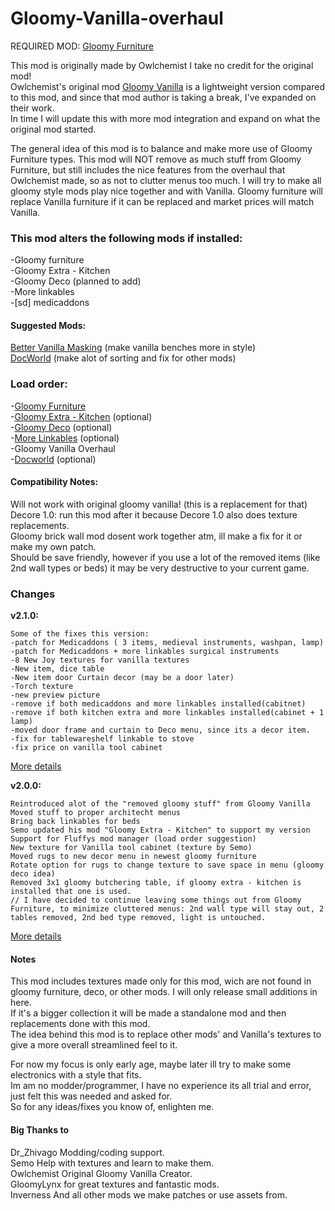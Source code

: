# Gloomy-Vanilla-overhaul

REQUIRED MOD: [Gloomy Furniture](https://github.com/solaris0115/GloomyFurniture/releases)

This mod is originally made by Owlchemist I take no credit for the original mod! <br /> 
Owlchemist's original mod [Gloomy Vanilla](https://steamcommunity.com/sharedfiles/filedetails/?id=1697864590) is a lightweight version compared to this mod, and since that mod author is taking a break, I've expanded on their work. <br /> 
In time I will update this with more mod integration and expand on what the original mod started. <br /> 

The general idea of this mod is to balance and make more use of Gloomy Furniture types. This mod will NOT remove as much stuff from Gloomy Furniture, but still includes the nice features from the overhaul that Owlchemist made, so as not to clutter menus too much. I will try to make all gloomy style mods play nice together and with Vanilla. Gloomy furniture will replace Vanilla furniture if it can be replaced and market prices will match Vanilla.



### This mod alters the following mods if installed:
-Gloomy furniture <br /> 
-Gloomy Extra - Kitchen <br /> 
-Gloomy Deco (planned to add) <br /> 
-More linkables <br /> 
-[sd] medicaddons <br /> 

#### Suggested Mods:
[Better Vanilla Masking](https://steamcommunity.com/sharedfiles/filedetails/?id=1736114368) (make vanilla benches more in style) <br /> 
[DocWorld](https://github.com/DrZhivago1/DocWorld) (make alot of sorting and fix for other mods) <br /> 

### Load order:
-[Gloomy Furniture](https://steamcommunity.com/workshop/filedetails/?id=1558635181) <br /> 
-[Gloomy Extra - Kitchen](https://steamcommunity.com/sharedfiles/filedetails/?id=1730938407) (optional) <br /> 
-[Gloomy Deco](https://steamcommunity.com/sharedfiles/filedetails/?id=1865654125) (optional) <br /> 
-[More Linkables](https://steamcommunity.com/sharedfiles/filedetails/?id=110380920) (optional) <br /> 
-Gloomy Vanilla Overhaul <br /> 
-[Docworld](https://github.com/DrZhivago1/DocWorld) (optional) <br /> 

#### Compatibility Notes:
Will not work with original gloomy vanilla! (this is a replacement for that) <br /> 
Decore 1.0: run this mod after it because Decore 1.0 also does texture replacements. <br /> 
Gloomy brick wall mod dosent work together atm, ill make a fix for it or make my own patch. <br /> 
Should be save friendly, however if you use a lot of the removed items (like 2nd wall types or beds) it may be very destructive to your current game. <br /> 

### Changes

**v2.1.0:**
    
    Some of the fixes this version:
    -patch for Medicaddons ( 3 items, medieval instruments, washpan, lamp)
    -patch for Medicaddons + more linkables surgical instruments
    -8 New Joy textures for vanilla textures
    -New item, dice table
    -New item door Curtain decor (may be a door later)
    -Torch texture
    -new preview picture
    -remove if both medicaddons and more linkables installed(cabitnet)
    -remove if both kitchen extra and more linkables installed(cabinet + 1 lamp)
    -moved door frame and curtain to Deco menu, since its a decor item.
    -fix for tablewareshelf linkable to stove
    -fix price on vanilla tool cabinet
[More details](https://github.com/zymex22/Gloomy-Vanilla-overhaul/releases/tag/2.1.0.0)

**v2.0.0:**

    Reintroduced alot of the "removed gloomy stuff" from Gloomy Vanilla
    Moved stuff to proper architecht menus
    Bring back linkables for beds
    Semo updated his mod "Gloomy Extra - Kitchen" to support my version
    Support for Fluffys mod manager (load order suggestion)
    New texture for Vanilla tool cabinet (texture by Semo)
    Moved rugs to new decor menu in newest gloomy furniture
    Rotate option for rugs to change texture to save space in menu (gloomy deco idea)
    Removed 3x1 gloomy butchering table, if gloomy extra - kitchen is installed that one is used.
    // I have decided to continue leaving some things out from Gloomy Furniture, to minimize cluttered menus: 2nd wall type will stay out, 2 tables removed, 2nd bed type removed, light is untouched.
[More details](https://github.com/zymex22/Gloomy-Vanilla-overhaul/releases/tag/2.1.0.0)



#### Notes
This mod includes textures made only for this mod, wich are not found in gloomy furniture, deco, or other mods.
I will only release small additions in here. <br /> 
If it's a bigger collection it will be made a standalone mod and then replacements done with this mod. <br /> 
The idea behind this mod is to replace other mods' and Vanilla's textures to give a more overall streamlined feel to it. <br /> 

For now my focus is only early age, maybe later ill try to make some electronics with a style that fits. <br /> 
Im am no modder/programmer, I have no experience its all trial and error, just felt this was needed and asked for.  <br /> 
So for any ideas/fixes you know of, enlighten me.  <br /> 


#### Big Thanks to 
Dr_Zhivago Modding/coding support. <br /> 
Semo Help with textures and learn to make them. <br /> 
Owlchemist Original Gloomy Vanilla Creator. <br /> 
GloomyLynx for great textures and fantastic mods. <br /> 
Inverness And all other mods we make patches or use assets from. <br /> 
